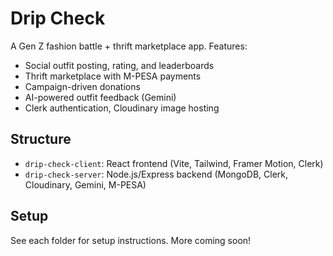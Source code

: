 # Drip Check

A Gen Z fashion battle + thrift marketplace app. Features:
- Social outfit posting, rating, and leaderboards
- Thrift marketplace with M-PESA payments
- Campaign-driven donations
- AI-powered outfit feedback (Gemini)
- Clerk authentication, Cloudinary image hosting

## Structure
- `drip-check-client`: React frontend (Vite, Tailwind, Framer Motion, Clerk)
- `drip-check-server`: Node.js/Express backend (MongoDB, Clerk, Cloudinary, Gemini, M-PESA)

## Setup
See each folder for setup instructions. More coming soon!
